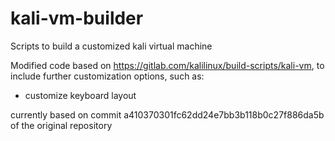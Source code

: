 # kali-vm-builder
Scripts to build a customized kali virtual machine

Modified code based on https://gitlab.com/kalilinux/build-scripts/kali-vm, to include further customization options, such as:
  - customize keyboard layout
  
 currently based on commit a410370301fc62dd24e7bb3b118b0c27f886da5b of the original repository
